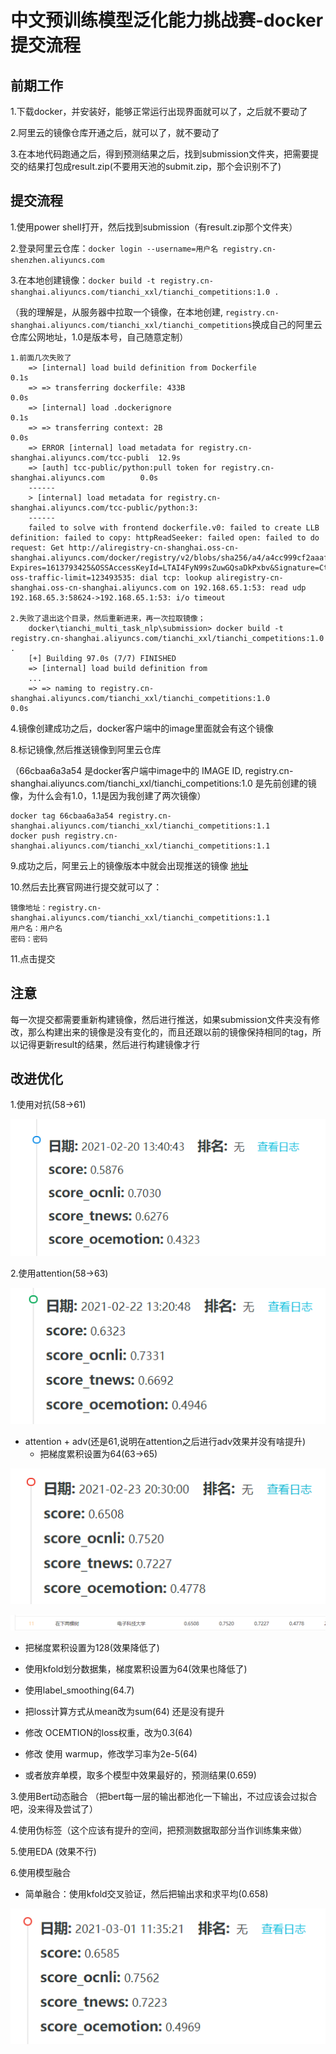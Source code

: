 # 中文预训练模型泛化能力挑战赛-docker提交流程

## 前期工作

1.下载docker，并安装好，能够正常运行出现界面就可以了，之后就不要动了

2.阿里云的镜像仓库开通之后，就可以了，就不要动了

3.在本地代码跑通之后，得到预测结果之后，找到submission文件夹，把需要提交的结果打包成result.zip(不要用天池的submit.zip，那个会识别不了)

## 提交流程

1.使用power shell打开，然后找到submission（有result.zip那个文件夹）

2.登录阿里云仓库：`docker login --username=用户名 registry.cn-shenzhen.aliyuncs.com`

3.在本地创建镜像：`docker build -t registry.cn-shanghai.aliyuncs.com/tianchi_xxl/tianchi_competitions:1.0 .`

（我的理解是，从服务器中拉取一个镜像，在本地创建, `registry.cn-shanghai.aliyuncs.com/tianchi_xxl/tianchi_competitions`换成自己的阿里云仓库公网地址，1.0是版本号，自己随意定制）

    1.前面几次失败了
        => [internal] load build definition from Dockerfile                                 0.1s
        => => transferring dockerfile: 433B                                                 0.0s
        => [internal] load .dockerignore                                                    0.1s
        => => transferring context: 2B                                                      0.0s
        => ERROR [internal] load metadata for registry.cn-shanghai.aliyuncs.com/tcc-publi  12.9s
        => [auth] tcc-public/python:pull token for registry.cn-shanghai.aliyuncs.com        0.0s
        ------
        > [internal] load metadata for registry.cn-shanghai.aliyuncs.com/tcc-public/python:3:
        ------
        failed to solve with frontend dockerfile.v0: failed to create LLB definition: failed to copy: httpReadSeeker: failed open: failed to do request: Get http://aliregistry-cn-shanghai.oss-cn-shanghai.aliyuncs.com/docker/registry/v2/blobs/sha256/a4/a4cc999cf2aaafbe0b934b74be5a55cb3b8bd9349856131bea3579428b4155bf/data?Expires=1613793425&OSSAccessKeyId=LTAI4FyN99sZuwGQsaDkPxbv&Signature=CtfVq0ChowYJxQ2BhReuocl8HaY%3D&x-oss-traffic-limit=123493535: dial tcp: lookup aliregistry-cn-shanghai.oss-cn-shanghai.aliyuncs.com on 192.168.65.1:53: read udp 192.168.65.3:58624->192.168.65.1:53: i/o timeout

    2.失败了退出这个目录，然后重新进来，再一次拉取镜像；
        docker\tianchi_multi_task_nlp\submission> docker build -t registry.cn-shanghai.aliyuncs.com/tianchi_xxl/tianchi_competitions:1.0 .
        [+] Building 97.0s (7/7) FINISHED
        => [internal] load build definition from 
        ...
        => => naming to registry.cn-shanghai.aliyuncs.com/tianchi_xxl/tianchi_competitions:1.0                                                                                                                       0.0s

4.镜像创建成功之后，docker客户端中的image里面就会有这个镜像

8.标记镜像,然后推送镜像到阿里云仓库

（66cbaa6a3a54 是docker客户端中image中的 IMAGE ID, registry.cn-shanghai.aliyuncs.com/tianchi_xxl/tianchi_competitions:1.0 是先前创建的镜像，为什么会有1.0，1.1是因为我创建了两次镜像）

    docker tag 66cbaa6a3a54 registry.cn-shanghai.aliyuncs.com/tianchi_xxl/tianchi_competitions:1.1
    docker push registry.cn-shanghai.aliyuncs.com/tianchi_xxl/tianchi_competitions:1.1

9.成功之后，阿里云上的镜像版本中就会出现推送的镜像 [地址](https://cr.console.aliyun.com/repository/cn-shanghai/tianchi_xxl/tianchi_competitions/images)

10.然后去比赛官网进行提交就可以了：

    镜像地址：registry.cn-shanghai.aliyuncs.com/tianchi_xxl/tianchi_competitions:1.1
    用户名：用户名
    密码：密码

11.点击提交

## 注意

每一次提交都需要重新构建镜像，然后进行推送，如果submission文件夹没有修改，那么构建出来的镜像是没有变化的，而且还跟以前的镜像保持相同的tag，所以记得更新result的结果，然后进行构建镜像才行

## 改进优化

1.使用对抗(58->61)

![1](img/first_score_0.58.png)

2.使用attention(58->63)

![2](img/score_0.63.png)

- attention + adv(还是61,说明在attention之后进行adv效果并没有啥提升)
    - 把梯度累积设置为64(63->65)

![3](img/score_0.65.png)

![4](img/rank11.png)

   - 把梯度累积设置为128(效果降低了)
   
   - 使用kfold划分数据集，梯度累积设置为64(效果也降低了)
   
   - 使用label_smoothing(64.7)
   
   - 把loss计算方式从mean改为sum(64) 还是没有提升

   - 修改 OCEMTION的loss权重，改为0.3(64)
   
   - 修改 使用 warmup，修改学习率为2e-5(64)

- 或者放弃单模，取多个模型中效果最好的，预测结果(0.659)

3.使用Bert动态融合 （把bert每一层的输出都池化一下输出，不过应该会过拟合吧，没来得及尝试了）

4.使用伪标签（这个应该有提升的空间，把预测数据取部分当作训练集来做）

5.使用EDA (效果不行)

6.使用模型融合

- 简单融合：使用kfold交叉验证，然后把输出求和求平均(0.658)

![5](img/score_0.658.png)

